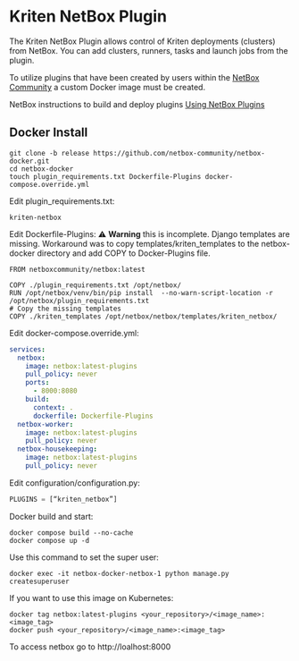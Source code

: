 # Kriten NetBox Plugin

The Kriten NetBox Plugin allows control of Kriten deployments (clusters) from NetBox. You can add clusters, runners, tasks and launch jobs from the plugin.

To utilize plugins that have been created by users within the [NetBox Community](https://github.com/netbox-community/netbox/wiki/Plugins) a custom Docker image must be created. 

NetBox instructions to build and deploy plugins [Using NetBox Plugins](https://github.com/netbox-community/netbox-docker/wiki/Using-Netbox-Plugins)

## Docker Install

```
git clone -b release https://github.com/netbox-community/netbox-docker.git
cd netbox-docker
touch plugin_requirements.txt Dockerfile-Plugins docker-compose.override.yml
```

Edit plugin_requirements.txt:
```
kriten-netbox
```

Edit Dockerfile-Plugins:
:warning: **Warning** this is incomplete. Django templates are missing.
Workaround was to copy templates/kriten_templates to the netbox-docker directory
and add COPY to Docker-Plugins file.
```
FROM netboxcommunity/netbox:latest

COPY ./plugin_requirements.txt /opt/netbox/
RUN /opt/netbox/venv/bin/pip install  --no-warn-script-location -r /opt/netbox/plugin_requirements.txt
# Copy the missing templates
COPY ./kriten_templates /opt/netbox/netbox/templates/kriten_netbox/
```

Edit docker-compose.override.yml:
``` yaml
services:
  netbox:
    image: netbox:latest-plugins
    pull_policy: never
    ports:
      - 8000:8080
    build:
      context: .
      dockerfile: Dockerfile-Plugins
  netbox-worker:
    image: netbox:latest-plugins
    pull_policy: never
  netbox-housekeeping:
    image: netbox:latest-plugins
    pull_policy: never
```

Edit configuration/configuration.py:
``` python
PLUGINS = [“kriten_netbox”]
```

Docker build and start:
```
docker compose build --no-cache
docker compose up -d
```

Use this command to set the super user:
```
docker exec -it netbox-docker-netbox-1 python manage.py createsuperuser
```

If you want to use this image on Kubernetes:
```
docker tag netbox:latest-plugins <your_repository>/<image_name>:<image_tag>
docker push <your_repository>/<image_name>:<image_tag>
```

To access netbox go to http://loalhost:8000

